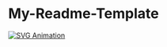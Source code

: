 # My-Readme-Template

[![SVG Animation](https://ldelbel.github.io/My-Readme-Template/)](https://ldelbel.github.io/My-Readme-Template/)
